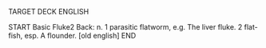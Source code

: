 TARGET DECK
ENGLISH

START
Basic
Fluke2
Back: n. 1 parasitic flatworm, e.g. The liver fluke. 2 flat-fish, esp. A flounder. [old english]
END
